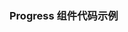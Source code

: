 <script setup lang="ts">

import demo from './demo.vue'
import demo1 from './demo1.vue'
import preview from '../../../src/components/preview.vue'
</script>

### Progress 组件代码示例

<demo/>
<preview comp-name='progress' demo-name='demo'/>


<demo1 />


